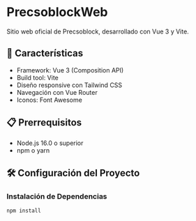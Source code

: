 # PrecsoblockWeb

Sitio web oficial de Precsoblock, desarrollado con Vue 3 y Vite.

## 🚀 Características

- Framework: Vue 3 (Composition API)
- Build tool: Vite
- Diseño responsive con Tailwind CSS
- Navegación con Vue Router
- Iconos: Font Awesome

## 📋 Prerrequisitos

- Node.js 16.0 o superior
- npm o yarn

## 🛠️ Configuración del Proyecto

### Instalación de Dependencias

```sh
npm install